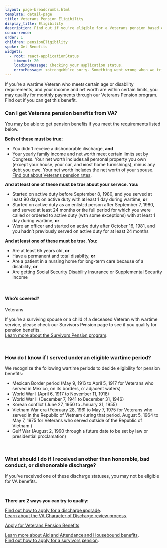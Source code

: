 ```yaml
---
layout: page-breadcrumbs.html
template: detail-page
title: Veterans Pension Eligibility
display_title: Eligibility
description: Find out if you're eligible for a Veterans pension based on income limits, your service history, and your current situation. Review VA non-service-connected pension eligibility requirements and learn more about how to apply.
concurrence:
order: 1
children: pensionEligibility
spoke: Get Benefits
widgets:
  - root: react-applicationStatus
    timeout: 20
    loadingMessage: Checking your application status.
    errorMessage: <strong>We’re sorry. Something went wrong when we tried to load your saved application.</strong><br/>Please try refreshing your browser in a few minutes.
---
```


<div class="va-introtext">

If you’re a wartime Veteran who meets certain age or disability requirements, and your income and net worth are within certain limits, you may qualify for monthly payments through our Veterans Pension program. Find out if you can get this benefit.

</div>

<div class="feature" markdown=“1”>

### Can I get Veterans pension benefits from VA?

You may be able to get pension benefits if you meet the requirements listed below.

**Both of these must be true:**

- You didn't receive a dishonorable discharge, **and**
- Your yearly family income and net worth meet certain limits set by Congress. Your net worth includes all personal property you own (except your house, your car, and most home furnishings), minus any debt you owe. Your net worth includes the net worth of your spouse. <br>
[Find out about Veterans pension rates](/pension/veterans-pension-rates/).


**And at least one of these must be true about your service. You:**

- Started on active duty before September 8, 1980, and you served at least 90 days on active duty with at least 1 day during wartime, **or**
- Started on active duty as an enlisted person after September 7, 1980, and served at least 24 months or the full period for which you were called or ordered to active duty (with some exceptions) with at least 1 day during wartime, **or**
- Were an officer and started on active duty after October 16, 1981, and you hadn’t previously served on active duty for at least 24 months

**And at least one of these must be true. You:**

- Are at least 65 years old, **or**
- Have a permanent and total disability, **or**
- Are a patient in a nursing home for long-term care because of a disability, **or**
- Are getting Social Security Disability Insurance or Supplemental Security Income

<br>

#### Who’s covered?

Veterans

If you’re a surviving spouse or a child of a deceased Veteran with wartime service, please check our Survivors Pension page to see if you qualify for pension benefits. <br>
[Learn more about the Survivors Pension program](/pension/survivors-pension/).

<br>

### How do I know if I served under an eligible wartime period? 
We recognize the following wartime periods to decide eligibility for pension benefits:

- Mexican Border period (May 9, 1916 to April 5, 1917 for Veterans who served in Mexico, on its borders, or adjacent waters)
- World War I (April 6, 1917 to November 11, 1918)
- World War II (December 7, 1941 to December 31, 1946)
- Korean conflict (June 27, 1950 to January 31, 1955)
- Vietnam War era (February 28, 1961 to May 7, 1975 for Veterans who served in the Republic of Vietnam during that period. August 5, 1964 to May 7, 1975 for Veterans who served outside of the Republic of Vietnam.)
- Gulf War (August 2, 1990 through a future date to be set by law or presidential proclamation)

<br>

### What should I do if I received an other than honorable, bad conduct, or dishonorable discharge?

If you've received one of these discharge statuses, you may not be eligible for VA benefits.

<br>

**There are 2 ways you can try to qualify:**

[Find out how to apply for a discharge upgrade](/discharge-upgrade-instructions/).<br/>
[Learn about the VA Character of Discharge review process](/discharge-upgrade-instructions/#other-options).

</div>

<div id="react-applicationStatus" class="static-page-widget">
  <a class="usa-button-primary va-button-primary" href="/pension/application/527EZ">Apply for Veterans Pension Benefits</a>
</div>

[Learn more about Aid and Attendance and Housebound benefits](/pension/aid-attendance-housebound/).<br>
[Find out how to apply for a survivors pension](/pension/survivors-pension/). <br>
